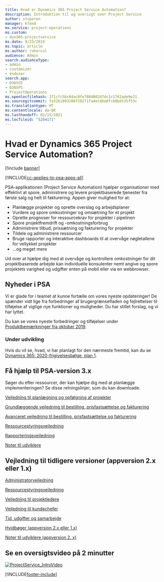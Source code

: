 ```yaml
---
title: Hvad er Dynamics 365 Project Service Automation?
description: Introduktion til og oversigt over Project Service
author: stsporen
manager: kfend
ms.service: project-operations
ms.custom:
- dyn365-projectservice
ms.date: 9/23/2019
ms.topic: article
ms.author: ruhercul
audience: Admin
search.audienceType:
- admin
- customizer
- enduser
search.app:
- D365CE
- D365PS
- ProjectOperations
ms.openlocfilehash: 371cfc5bc04ac0fe780400247dc1c1762ade9e21
ms.sourcegitcommit: fa32b1893286f20271fa4ec4be8fc68bd135f53c
ms.translationtype: HT
ms.contentlocale: da-DK
ms.lasthandoff: 02/15/2021
ms.locfileid: "5284171"
---
```

# <a name="what-is-dynamics-365-project-service-automation"></a>Hvad er Dynamics 365 Project Service Automation?

[!include [banner](../includes/psa-now-project-operations.md)]

[!INCLUDE[cc-applies-to-psa-apps-all](../includes/cc-applies-to-psa-apps-all.md)]

PSA-applikationen (Project Service Automation) hjælper organisationer med effektivt at spore, administrere og levere projektbaserede tjenester fra første salg og helt til fakturering. Appen giver mulighed for at:

- Planlægge projekter og oprette overslag og arbejdsplaner
- Vurdere og spore omkostninger og omsætning for et projekt
- Oprette prognoser for ressourcekrav for projekter i pipelinen
- Spore projektfremdrift og -omkostningsforbrug
- Administrere tilbud, prissætning og fakturering for projekter
- Tildele og administrere ressourcer
- Bruge rapporter og interaktive dashboards til at overvåge nøgletallene for vellykket projekter
- ...og meget mere

Ud over at hjælpe dig med at overvåge og kontrollere omkostninger for dit projektbaserede arbejde kan individuelle konsulenter nemt angive og spore projektets varighed og udgifter enten på mobil eller via en webbrowser.

## <a name="whats-new-in-psa"></a>Nyheder i PSA
Vi er glade for i teamet at kunne fortælle om vores nyeste opdateringer! De spænder vidt lige fra forbedringer af brugergrænsefladen og fejlrettelser til tilføjelse af vigtige nye funktioner og muligheder. Du har stillet forslag, og vi har lyttet.

Du kan se vores nyeste forbedringer og tilføjelser under [Produktbemærkninger fra oktober 2019](https://docs.microsoft.com/dynamics365-release-plan/2019wave2/index).

### <a name="in-development"></a>Under udvikling
Hvis du vil se, hvad, vi har planlagt for den nærmeste fremtid, kan du se [Dynamics 365: 2020-frigivelsesbølge, plan 1](https://docs.microsoft.com/dynamics365-release-plan/2020wave1/index).

## <a name="get-help-with-psa-version-3x"></a>Få hjælp til PSA-version 3.x
Søger du efter ressourcer, der kan hjælpe dig med at planlægge implementeringen? Se disse retningslinjer, som du kan downloade.

 [Vejledning til planlægning og opfølgning af projekter](../psa/implementation-guides/project-planning-tracking.md)

 [Grundlæggende vejledning til bestilling, prisfastsættelse og fakturering](../psa/implementation-guides/begin-quoting-pricing-billing.md)

 [Avanceret vejledning til bestilling, prisfastsættelse og fakturering](../psa/implementation-guides/adv-quoting-pricing-billing.md)

 [Ressourcestyringsvejledning](../psa/implementation-guides/resource-management-guide.md)

 [Rapporteringsvejledning](../psa/implementation-guides/reporting-guide.md)

 [Noter til udviklere](../psa/developer-guides/overview-dev-notes-v3.x.md)

## <a name="guidance-for-earlier-versions-app-version-2x-or-1x"></a>Vejledning til tidligere versioner (appversion 2.x eller 1.x)
 [Administratorvejledning](../psa/admin-guide.md)

 [Ressourcestyringsvejledning](../psa/resource-manager-guide.md)

 [Vejledning til projektledere](../psa/project-manager-guide.md)

 [Vejledning til kundechefer](../psa/account-manager-guide.md)

 [Tid, udgifter og samarbejde](../psa/time-expense-collaboration-guide.md)

 [Hvidbøger (appversion 2.x eller 1.x)](../psa/white-papers.md)

 [Noter til udviklere (appversion 2. x)](../psa/developer-guides/add-custom-qoi-forms-v2.x.md)

 ## <a name="watch-a-2-minute-overview-video"></a>Se en oversigtsvideo på 2 minutter
 <a name="heroArea"></a> [![ProjectService_IntroVideo](../psa/media/project-service-intro-video.png "ProjectService_IntroVideo")](https://go.microsoft.com/fwlink/p/?LinkId=799457)




[!INCLUDE[footer-include](../includes/footer-banner.md)]